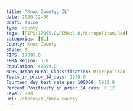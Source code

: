 ```yaml
---
title: "Knox County, IL"
date: 2020-12-30
draft: false
type: county
tags: [FIPS:17095.0,FEMA:5.0,Micropolitan,Red]
categories: [IL]
County: Knox County
State: IL
FIPS: 17095.0
FEMA_Region: 5.0
Population: 49699.0
NCHS_Urban_Rural_Classification: Micropolitan
Tests_in_prior_14_days: 2938.0
Fourteen_day_test_rate_per_100000: 5912.0
Percent_Positivity_in_prior_14_days: 0.12
Level: Red
url: /states/IL/knox-county
---
```



